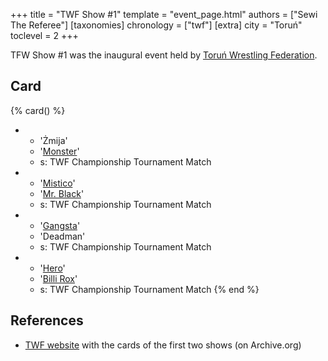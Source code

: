 +++
title = "TWF Show #1"
template = "event_page.html"
authors = ["Sewi The Referee"]
[taxonomies]
chronology = ["twf"]
[extra]
city = "Toruń"
toclevel = 2
+++

TFW Show #1 was the inaugural event held by [Toruń Wrestling Federation](@/o/twf.md).

## Card

{% card() %}
- - 'Żmija'
  - '[Monster](@/w/chris-hunter.md)'
  - s: TWF Championship Tournament Match
- - '[Mistico](@/w/mistico.md)'
  - '[Mr. Black](@/w/mr-black.md)'
  - s: TWF Championship Tournament Match
- - '[Gangsta](@/w/gangsta.md)'
  - 'Deadman'
  - s: TWF Championship Tournament Match
- - '[Hero](@/w/pj-blake.md)' 
  - '[Billi Rox](@/w/corin-mear.md)'
  - s: TWF Championship Tournament Match
{% end %}

## References

* [TWF website](https://web.archive.org/web/20111002095507/http://twf.npx.pl/news.php) with the cards of the first two shows (on Archive.org)
